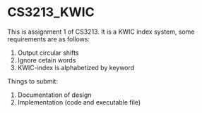 CS3213_KWIC
===========
This is assignment 1 of CS3213. It is a KWIC index system, some requirements are as follows:
1. Output circular shifts
2. Ignore cetain words
3. KWIC-index is alphabetized by keyword

Things to submit:
1. Documentation of design
2. Implementation (code and executable file)

